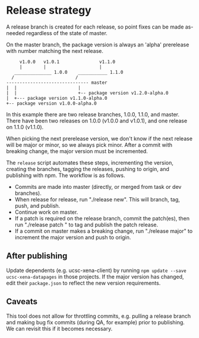 # Release strategy

A release branch is created for each release, so point fixes can
be made as-needed regardless of the state of master.

On the master branch, the package version is always an 'alpha' prerelease
with number matching the next release.

         v1.0.0   v1.0.1               v1.1.0
         |        |                    |
       ______________ 1.0.0    ___________ 1.1.0
      /                       /
    ------------------------------- master
    |  |                       |
    |  |                       +-- package version v1.2.0-alpha.0
    |  +--- package version v1.1.0-alpha.0
    +-- package version v1.0.0-alpha.0


In this example there are two release branches, 1.0.0, 1.1.0, and
master. There have been two releases on 1.0.0 (v1.0.0 and v1.0.1),
and one release on 1.1.0 (v1.1.0).

When picking the next prerelease version, we don't know if the next
release will be major or minor, so we always pick minor. After a
commit with breaking change, the major version must be incremented.

The ```release``` script automates these steps, incrementing the version,
creating the branches, tagging the releases, pushing to origin, and
publishing with npm. The workflow is as follows.

 - Commits are made into master (directly, or merged from task or dev branches).
 - When release for release, run "./release new". This will branch, tag, push, and publish.
 - Continue work on master.
 - If a patch is required on the release branch, commit the patch(es), then run "./release patch <release-branch>" to tag and publish the patch release.
 - If a commit on master makes a breaking change, run "./release major" to increment the major version and push to origin.

## After publishing

Update dependents (e.g. ucsc-xena-client) by running ```npm update --save ucsc-xena-datapages``` in those projects. If the major version has changed, edit their ```package.json``` to reflect the new version requirements.

## Caveats

This tool does not allow for throttling commits, e.g. pulling a release branch
and making bug fix commits (during QA, for example) prior to publishing. We can
revisit this if it becomes necessary.
